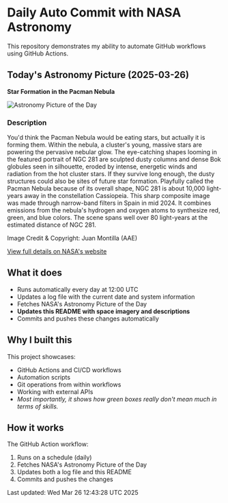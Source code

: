 # Daily Auto Commit with NASA Astronomy
This repository demonstrates my ability to automate GitHub workflows using GitHub Actions.

## Today's Astronomy Picture (2025-03-26)
**Star Formation in the Pacman Nebula**

![Astronomy Picture of the Day](https://apod.nasa.gov/apod/image/2503/Pacman_Montilla_1080.jpg)

### Description
You'd think the Pacman Nebula would be eating stars, but actually it is forming them. Within the nebula, a cluster's young, massive stars are powering the pervasive nebular glow. The eye-catching shapes looming in the featured portrait of NGC 281 are sculpted dusty columns and dense Bok globules seen in silhouette, eroded by intense, energetic winds and radiation from the hot cluster stars. If they survive long enough, the dusty structures could also be sites of future star formation. Playfully called the Pacman Nebula because of its overall shape, NGC 281 is about 10,000 light-years away in the constellation Cassiopeia. This sharp composite image was made through narrow-band filters in Spain in mid 2024. It combines emissions from the nebula's hydrogen and oxygen atoms to synthesize red, green, and blue colors. The scene spans well over 80 light-years at the estimated distance of NGC 281.

Image Credit & Copyright: 
Juan Montilla 
(AAE)

[View full details on NASA's website](https://apod.nasa.gov/apod/astropix.html)

## What it does
- Runs automatically every day at 12:00 UTC
- Updates a log file with the current date and system information
- Fetches NASA's Astronomy Picture of the Day
- **Updates this README with space imagery and descriptions**
- Commits and pushes these changes automatically

## Why I built this
This project showcases:
- GitHub Actions and CI/CD workflows
- Automation scripts
- Git operations from within workflows
- Working with external APIs
- *Most importantly, it shows how green boxes really don't mean much in terms of skills.*

## How it works
The GitHub Action workflow:
1. Runs on a schedule (daily)
2. Fetches NASA's Astronomy Picture of the Day
3. Updates both a log file and this README
4. Commits and pushes the changes

Last updated: Wed Mar 26 12:43:28 UTC 2025
